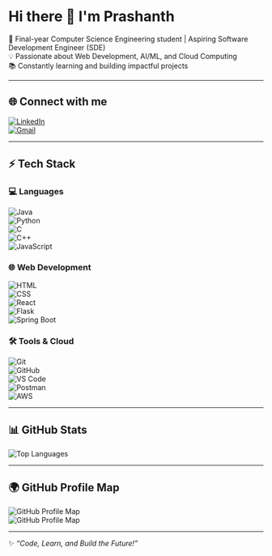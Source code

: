 # Hi there 👋 I'm Prashanth  

🚀 Final-year Computer Science Engineering student | Aspiring Software Development Engineer (SDE)  
💡 Passionate about Web Development, AI/ML, and Cloud Computing  
📚 Constantly learning and building impactful projects  

---

## 🌐 Connect with me  
[![LinkedIn](https://img.shields.io/badge/LinkedIn-blue?style=for-the-badge&logo=linkedin)](https://www.linkedin.com/in/your-linkedin)  
[![Gmail](https://img.shields.io/badge/Gmail-D14836?style=for-the-badge&logo=gmail&logoColor=white)](mailto:yourmail@gmail.com)  

---

## ⚡ Tech Stack  

### 💻 Languages  
![Java](https://img.shields.io/badge/Java-ED8B00?style=for-the-badge&logo=openjdk&logoColor=white)  
![Python](https://img.shields.io/badge/Python-3776AB?style=for-the-badge&logo=python&logoColor=white)  
![C](https://img.shields.io/badge/C-00599C?style=for-the-badge&logo=c&logoColor=white)  
![C++](https://img.shields.io/badge/C++-00599C?style=for-the-badge&logo=cplusplus&logoColor=white)  
![JavaScript](https://img.shields.io/badge/JavaScript-F7DF1E?style=for-the-badge&logo=javascript&logoColor=black)  

### 🌐 Web Development  
![HTML](https://img.shields.io/badge/HTML5-E34F26?style=for-the-badge&logo=html5&logoColor=white)  
![CSS](https://img.shields.io/badge/CSS3-1572B6?style=for-the-badge&logo=css3&logoColor=white)  
![React](https://img.shields.io/badge/React-20232A?style=for-the-badge&logo=react&logoColor=61DAFB)  
![Flask](https://img.shields.io/badge/Flask-000000?style=for-the-badge&logo=flask&logoColor=white)  
![Spring Boot](https://img.shields.io/badge/Spring_Boot-6DB33F?style=for-the-badge&logo=springboot&logoColor=white)  

### 🛠️ Tools & Cloud  
![Git](https://img.shields.io/badge/Git-F05032?style=for-the-badge&logo=git&logoColor=white)  
![GitHub](https://img.shields.io/badge/GitHub-181717?style=for-the-badge&logo=github&logoColor=white)  
![VS Code](https://img.shields.io/badge/VS%20Code-007ACC?style=for-the-badge&logo=visualstudiocode&logoColor=white)  
![Postman](https://img.shields.io/badge/Postman-FF6C37?style=for-the-badge&logo=postman&logoColor=white)  
![AWS](https://img.shields.io/badge/AWS-232F3E?style=for-the-badge&logo=amazonaws&logoColor=white)  

---

## 📊 GitHub Stats   

![Top Languages](https://github-readme-stats.vercel.app/api/top-langs/?username=your-username&layout=compact&theme=radical)  

---

## 🌍 GitHub Profile Map  

![GitHub Profile Map](https://github-profile-summary-cards.vercel.app/api/cards/repos-per-language?username=your-username&theme=radical)  
![GitHub Profile Map](https://github-profile-summary-cards.vercel.app/api/cards/most-commit-language?username=your-username&theme=radical)  

---

✨ _“Code, Learn, and Build the Future!”_
